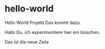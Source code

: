 # hello-world
Hello World Projekt          Das kommt dazu.

Hallo Du, ich experimentiere hier ein bisschen.

Das ist die neue Zeile